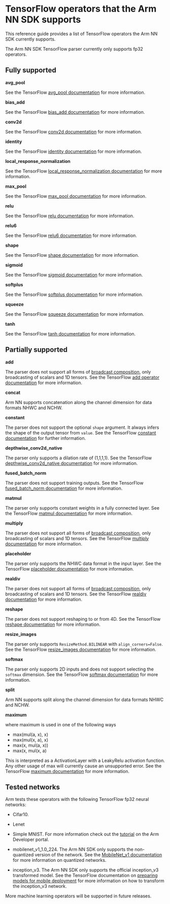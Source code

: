 # TensorFlow operators that the Arm NN SDK supports

This reference guide provides a list of TensorFlow operators the Arm NN SDK currently supports.

The Arm NN SDK TensorFlow parser currently only supports fp32 operators.

## Fully supported

**avg_pool**

See the TensorFlow [avg_pool documentation](https://www.tensorflow.org/api_docs/python/tf/nn/avg_pool) for more information.

**bias_add**

 See the TensorFlow [bias_add documentation](https://www.tensorflow.org/api_docs/python/tf/nn/bias_add) for more information.

**conv2d**

 See the TensorFlow [conv2d documentation](https://www.tensorflow.org/api_docs/python/tf/nn/conv2d) for more information.

**identity**

See the TensorFlow [identity documentation](https://www.tensorflow.org/api_docs/python/tf/identity) for more information.

**local_response_normalization**

See the TensorFlow [local_response_normalization documentation](https://www.tensorflow.org/api_docs/python/tf/nn/local_response_normalization)  for more information. 

**max_pool**

See the TensorFlow [max_pool documentation](https://www.tensorflow.org/api_docs/python/tf/nn/max_pool) for more information.

**relu**

 See the TensorFlow [relu documentation](https://www.tensorflow.org/api_docs/python/tf/nn/relu) for more information.

**relu6**

 See the TensorFlow [relu6 documentation](https://www.tensorflow.org/api_docs/python/tf/nn/relu6) for more information.

**shape**

 See the TensorFlow [shape documentation](https://www.tensorflow.org/api_docs/python/tf/shape) for more information.

**sigmoid**

 See the TensorFlow [sigmoid documentation](https://www.tensorflow.org/api_docs/python/tf/sigmoid) for more information.

**softplus**

See the TensorFlow [softplus documentation](https://www.tensorflow.org/api_docs/python/tf/nn/softplus) for more information.

**squeeze**

See the TensorFlow [squeeze documentation](https://www.tensorflow.org/api_docs/python/tf/squeeze) for more information.

**tanh**

See the TensorFlow [tanh documentation](https://www.tensorflow.org/api_docs/python/tf/tanh) for more information.

## Partially supported

**add**

The parser does not support all forms of [broadcast composition](https://www.tensorflow.org/performance/xla/broadcasting), only broadcasting of scalars and 1D tensors. See the TensorFlow [add operator documentation](https://www.tensorflow.org/api_docs/python/tf/add) for more information.

**concat**

Arm NN supports concatenation along the channel dimension for data formats NHWC and NCHW.

**constant**

The parser does not support the optional `shape` argument. It always infers the shape of the output tensor from `value`. See the TensorFlow [constant documentation](https://www.tensorflow.org/api_docs/python/tf/constant) for further information.

**depthwise_conv2d_native**

The parser only supports a dilation rate of (1,1,1,1). See the TensorFlow [depthwise_conv2d_native documentation](https://www.tensorflow.org/api_docs/python/tf/nn/depthwise_conv2d_native) for more information.

**fused_batch_norm**

The parser does not support training outputs. See the TensorFlow [fused_batch_norm documentation](https://www.tensorflow.org/api_docs/python/tf/nn/fused_batch_norm) for more information.

**matmul**

The parser only supports constant weights in a fully connected layer. See the TensorFlow [matmul documentation](https://www.tensorflow.org/api_docs/python/tf/matmul) for more information.

**multiply**

The parser does not support all forms of [broadcast composition](https://www.tensorflow.org/performance/xla/broadcasting), only broadcasting of scalars and 1D tensors. See the TensorFlow [multiply documentation](https://www.tensorflow.org/api_docs/python/tf/multiply) for more information. 

**placeholder**

 The parser only supports the NHWC data format in the input layer. See the TensorFlow [placeholder documentation](https://www.tensorflow.org/api_docs/python/tf/placeholder) for more information.

**realdiv**

The parser does not support all forms of [broadcast composition](https://www.tensorflow.org/performance/xla/broadcasting), only broadcasting of scalars and 1D tensors. See the TensorFlow [realdiv documentation](https://www.tensorflow.org/api_docs/python/tf/realdiv) for more information. 

**reshape**

The parser does not support reshaping to or from 4D. See the TensorFlow [reshape documentation](https://www.tensorflow.org/api_docs/python/tf/reshape) for more information.

**resize_images**

The parser only supports `ResizeMethod.BILINEAR` with `align_corners=False`. See the TensorFlow [resize_images documentation](https://www.tensorflow.org/api_docs/python/tf/image/resize_images) for more information.

**softmax**

The parser only supports 2D inputs and does not support selecting the `softmax` dimension. See the TensorFlow [softmax documentation](https://www.tensorflow.org/api_docs/python/tf/nn/softmax) for more information.

**split**

Arm NN supports split along the channel dimension for data formats NHWC and NCHW.

**maximum**

where maximum is used in one of the following ways

* max(mul(a, x), x)
* max(mul(x, a), x)
* max(x, mul(a, x))
* max(x, mul(x, a)

This is interpreted as a ActivationLayer with a LeakyRelu activation function. Any other usage of max will currently cause an unsupported error. See the TensorFlow [maximum documentation](https://www.tensorflow.org/api_docs/python/tf/maximum) for more information.

## Tested networks

Arm tests these operators with the following TensorFlow fp32 neural networks:

* Cifar10.

* Lenet

* Simple MNIST. For more information check out the [tutorial](https://developer.arm.com/technologies/machine-learning-on-arm/developer-material/how-to-guides/deploying-a-tensorflow-mnist-model-on-arm-nn) on the Arm Developer portal.

* mobilenet_v1_1.0_224. The Arm NN SDK only supports the non-quantized version of the network. See the [MobileNet_v1 documentation](https://github.com/tensorflow/models/blob/master/research/slim/nets/mobilenet_v1.md) for more information on quantized networks.

* inception_v3. The Arm NN SDK only supports the official inception_v3 transformed model. See the TensorFlow documentation on [preparing models for mobile deployment](https://www.tensorflow.org/mobile/prepare_models) for more information on how to transform the inception_v3 network.

More machine learning operators will be supported in future releases.